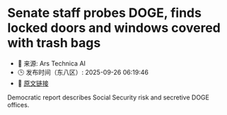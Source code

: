 # Senate staff probes DOGE, finds locked doors and windows covered with trash bags
- 📅 来源: Ars Technica AI
- 🕒 发布时间（东八区）: 2025-09-26 06:19:46
- 🔗 [原文链接](https://arstechnica.com/tech-policy/2025/09/senate-staff-probes-doge-finds-locked-doors-and-windows-covered-with-trash-bags/)

Democratic report describes Social Security risk and secretive DOGE offices.
